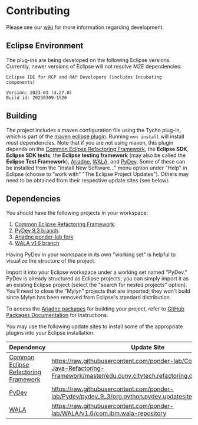 # Contributing

Please see our [wiki] for more information regarding development.

## Eclipse Environment

The plug-ins are being developed on the following Eclipse versions. Currently, newer versions of Eclipse will not resolve M2E dependencies:

	Eclipse IDE for RCP and RAP Developers (includes Incubating components)

	Version: 2023-03 (4.27.0)
	Build id: 20230309-1520

## Building

The project includes a maven configuration file using the Tycho plug-in, which is part of the [maven eclipse plugin](http://www.eclipse.org/m2e). Running `mvn install` will install *most* dependencies. Note that if you are not using maven, this plugin depends on the [Common Eclipse Refactoring Framework], the **Eclipse SDK**, **Eclipse SDK tests**, the **Eclipse testing framework** (may also be called the **Eclipse Test Framework**), [Ariadne], [WALA], and [PyDev]. Some of these can be installed from the "Install New Software..." menu option under "Help" in Eclipse (choose to "work with" "The Eclipse Project Updates"). Others may need to be obtained from their respective update sites (see below).

## Dependencies

You should have the following projects in your workspace:

1. [Common Eclipse Refactoring Framework](https://github.com/ponder-lab/Common-Eclipse-Refactoring-Framework).
1. [PyDev 9.3 branch][PyDev].
1. [Ariadne ponder-lab fork][Ariadne]
1. [WALA v1.6 branch][WALA]

Having PyDev in your workspace in its own "working set" is helpful to visualize the structure of the project.
<!-- Checkout a particular release (e.g., `git checkout pydev_9_3_0`), then-->
Import it into your Eclipse workspace under a working set named "PyDev." PyDev is already structured as Eclipse projects; you can simply import it as an existing Eclipse project (select the "search for nested projects" option). You'll need to close the "Mylyn" projects that are imported; they won't build since Mylyn has been removed from Eclipse's standard distribution.

To access the [Ariadne packages] for building your project, refer to [GitHub Packages Documentation] for instructions.

<!-- It's also possible just to use `mvn install` if you do not intend on changing any of the dependencies. Alternatively, -->
You may use the following update sites to install some of the appropriate plugins into your Eclipse installation:

Dependency | Update Site
--- | ---
[Common Eclipse Refactoring Framework] | https://raw.githubusercontent.com/ponder-lab/Common-Eclipse-Java-Refactoring-Framework/master/edu.cuny.citytech.refactoring.common.updatesite
[PyDev] | https://raw.githubusercontent.com/ponder-lab/Pydev/pydev_9_3/org.python.pydev.updatesite
[WALA] | https://raw.githubusercontent.com/ponder-lab/WALA/v1.6/com.ibm.wala-repository


[wiki]: https://github.com/ponder-lab/Hybridize-Functions-Refactoring/wiki
[PyDev]: https://github.com/ponder-lab/Pydev/tree/pydev_9_3
[Common Eclipse Refactoring Framework]: https://github.com/ponder-lab/Common-Eclipse-Refactoring-Framework
[Ariadne]: https://github.com/ponder-lab/ML
[Ariadne packages]: https://github.com/orgs/ponder-lab/packages?repo_name=ML
[WALA]: https://github.com/ponder-lab/WALA/tree/v1.6
[GitHub Packages Documentation]: https://docs.github.com/en/packages/working-with-a-github-packages-registry/working-with-the-apache-maven-registry#authenticating-to-github-packages
